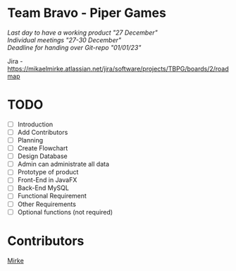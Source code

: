 # Team Bravo - Piper Games

*Last day to have a working product "27 December"*<br />
*Individual meetings "27-30 December"*<br />
*Deadline for handing over Git-repo "01/01/23"*<br />

Jira - https://mikaelmirke.atlassian.net/jira/software/projects/TBPG/boards/2/roadmap

# TODO
- [ ] Introduction
- [ ] Add Contributors
- [ ] Planning
- [ ] Create Flowchart
- [ ] Design Database
- [ ] Admin can administrate all data
- [ ] Prototype of product
- [ ] Front-End in JavaFX
- [ ] Back-End MySQL
- [ ] Functional Requirement
- [ ] Other Requirements
- [ ] Optional functions (not required)

# Contributors

[Mirke](https://github.com/Mirke)
